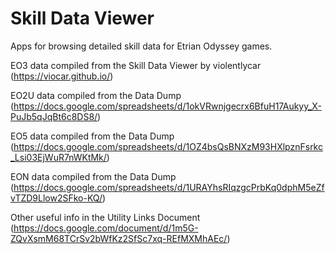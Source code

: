 # Skill Data Viewer

Apps for browsing detailed skill data for Etrian Odyssey games.

EO3 data compiled from the Skill Data Viewer by violentlycar (https://viocar.github.io/)

EO2U data compiled from the Data Dump (https://docs.google.com/spreadsheets/d/1okVRwnjgecrx6BfuH17Aukyy_X-PuJb5qJqBt6c8DS8/)

EO5 data compiled from the Data Dump (https://docs.google.com/spreadsheets/d/1OZ4bsQsBNXzM93HXlpznFsrkc_Lsi03EjWuR7nWKtMk/)

EON data compiled from the Data Dump (https://docs.google.com/spreadsheets/d/1URAYhsRIqzgcPrbKq0dphM5eZfvTZD9Llow2SFko-KQ/)

Other useful info in the Utility Links Document (https://docs.google.com/document/d/1m5G-ZQvXsmM68TCrSv2bWfKz2SfSc7xq-REfMXMhAEc/)
